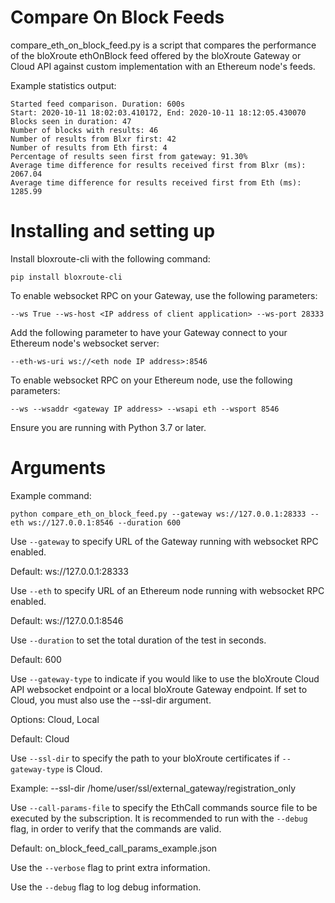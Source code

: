 # Compare On Block Feeds

compare_eth_on_block_feed.py is a script that compares the performance of the bloXroute ethOnBlock feed 
offered by the bloXroute Gateway or Cloud API against custom implementation with an Ethereum node's feeds.

Example statistics output:

````
Started feed comparison. Duration: 600s
Start: 2020-10-11 18:02:03.410172, End: 2020-10-11 18:12:05.430070
Blocks seen in duration: 47
Number of blocks with results: 46
Number of results from Blxr first: 42
Number of results from Eth first: 4
Percentage of results seen first from gateway: 91.30%
Average time difference for results received first from Blxr (ms): 2067.04
Average time difference for results received first from Eth (ms): 1285.99
````

# Installing and setting up

Install bloxroute-cli with the following command:
````
pip install bloxroute-cli
````

To enable websocket RPC on your Gateway, use the following parameters:
```
--ws True --ws-host <IP address of client application> --ws-port 28333
```

Add the following parameter to have your Gateway connect to your Ethereum 
node's websocket server:
```
--eth-ws-uri ws://<eth node IP address>:8546
```

To enable websocket RPC on your Ethereum node, use the following parameters:
```
--ws --wsaddr <gateway IP address> --wsapi eth --wsport 8546 
```

Ensure you are running with Python 3.7 or later. 

# Arguments

Example command:

```
python compare_eth_on_block_feed.py --gateway ws://127.0.0.1:28333 --eth ws://127.0.0.1:8546 --duration 600
```

Use `--gateway` to specify URL of the Gateway running with websocket RPC enabled. 

Default: ws://127.0.0.1:28333

Use `--eth` to specify URL of an Ethereum node running with websocket RPC enabled. 

Default: ws://127.0.0.1:8546

Use `--duration` to set the total duration of the test in seconds.

Default: 600

Use `--gateway-type` to indicate if you would like to use the bloXroute Cloud API websocket endpoint or 
a local bloXroute Gateway endpoint. If set to Cloud, you must also use the --ssl-dir argument.

Options: Cloud, Local

Default: Cloud

Use `--ssl-dir` to specify the path to your bloXroute certificates if `--gateway-type` is Cloud. 

Example: --ssl-dir /home/user/ssl/external_gateway/registration_only

Use `--call-params-file` to specify the EthCall commands source file to be executed by the subscription.
It is recommended to run with the `--debug` flag, in order to verify that the commands are valid.

Default: on_block_feed_call_params_example.json

Use the `--verbose` flag to print extra information.

Use the `--debug` flag to log debug information.
